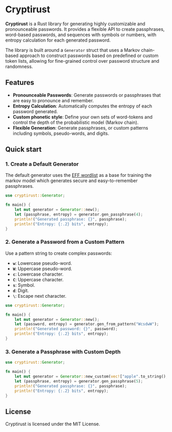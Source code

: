 # Cryptirust

<!-- cargo-sync-readme start -->

**Cryptirust** is a Rust library for generating highly customizable and pronounceable passwords. It provides a flexible API to create passphrases, word-based passwords, and sequences with symbols or numbers, with entropy calculation for each generated password.

The library is built around a `Generator` struct that uses a Markov chain-based approach to construct passwords based on predefined or custom token lists, allowing for fine-grained control over password structure and randomness.

## Features

- **Pronounceable Passwords**: Generate passwords or passphrases that are easy to pronounce and remember.
- **Entropy Calculation**: Automatically computes the entropy of each password generated.
- **Custom phonetic style**: Define your own sets of word-tokens and control the depth of the probabilistic model (Markov chain).
- **Flexible Generation**: Generate passphrases, or custom patterns including symbols, pseudo-words, and digits.

## Quick start

### 1. Create a Default Generator

The default generator uses the [EFF wordlist](https://www.eff.org/deeplinks/2016/07/new-wordlists-random-passphrases) as a base for training the markov model which generates secure and easy-to-remember passphrases.

```rust
use cryptirust::Generator;

fn main() {
    let mut generator = Generator::new();
    let (passphrase, entropy) = generator.gen_passphrase(4);
    println!("Generated passphrase: {}", passphrase);
    println!("Entropy: {:.2} bits", entropy);
}
```

### 2. Generate a Password from a Custom Pattern

Use a pattern string to create complex passwords:

- **`w`**: Lowercase pseudo-word.
- **`W`**: Uppercase pseudo-word.
- **`c`**: Lowercase character.
- **`C`**: Uppercase character.
- **`s`**: Symbol.
- **`d`**: Digit.
- **`\`**: Escape next character.

```rust
use cryptirust::Generator;

fn main() {
    let mut generator = Generator::new();
    let (password, entropy) = generator.gen_from_pattern("WcsdwW");
    println!("Generated password: {}", password);
    println!("Entropy: {:.2} bits", entropy);
}
```

### 3. Generate a Passphrase with Custom Depth

```rust
use cryptirust::Generator;

fn main() {
    let mut generator = Generator::new_custom(vec!["apple".to_string(), "banana".to_string(), "cherry".to_string()], 2);
    let (passphrase, entropy) = generator.gen_passphrase(5);
    println!("Generated passphrase: {}", passphrase);
    println!("Entropy: {:.2} bits", entropy);
}
```

## License

Cryptirust is licensed under the MIT License.


<!-- cargo-sync-readme end -->